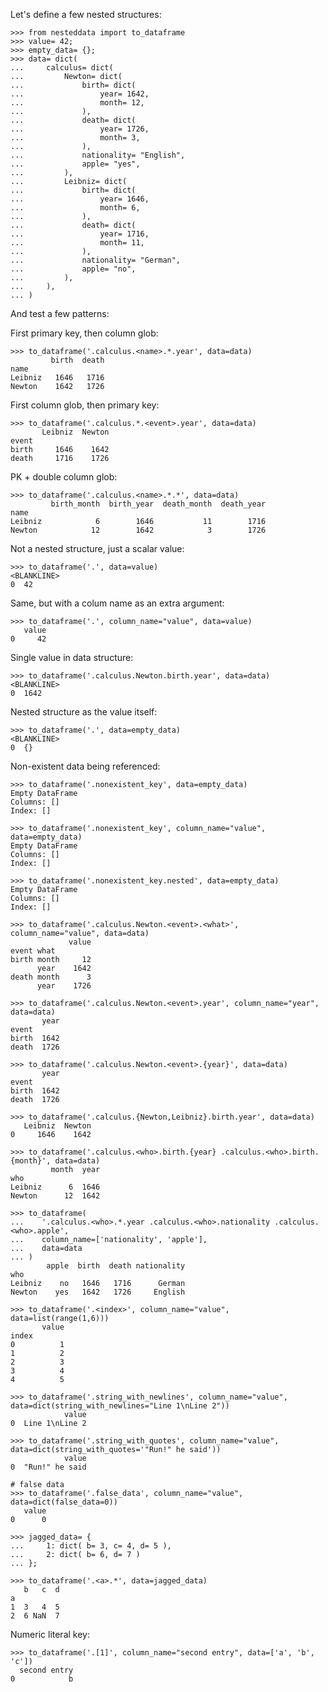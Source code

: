 Let's define a few nested structures:

    >>> from nesteddata import to_dataframe
    >>> value= 42;
    >>> empty_data= {};
    >>> data= dict(
    ...     calculus= dict(
    ...         Newton= dict(
    ...             birth= dict(
    ...                 year= 1642,
    ...                 month= 12,
    ...             ),
    ...             death= dict(
    ...                 year= 1726,
    ...                 month= 3,
    ...             ),
    ...             nationality= "English",
    ...             apple= "yes",
    ...         ),
    ...         Leibniz= dict(
    ...             birth= dict(
    ...                 year= 1646,
    ...                 month= 6,
    ...             ),
    ...             death= dict(
    ...                 year= 1716,
    ...                 month= 11,
    ...             ),
    ...             nationality= "German",
    ...             apple= "no",
    ...         ),
    ...     ),
    ... )

And test a few patterns:

First primary key, then column glob:

    >>> to_dataframe('.calculus.<name>.*.year', data=data)
             birth  death
    name                 
    Leibniz   1646   1716
    Newton    1642   1726

First  column glob, then primary key:

    >>> to_dataframe('.calculus.*.<event>.year', data=data)
           Leibniz  Newton
    event                 
    birth     1646    1642
    death     1716    1726

PK + double column glob:

    >>> to_dataframe('.calculus.<name>.*.*', data=data)
             birth_month  birth_year  death_month  death_year
    name                                                     
    Leibniz            6        1646           11        1716
    Newton            12        1642            3        1726

Not a nested structure, just a scalar value:

    >>> to_dataframe('.', data=value)
    <BLANKLINE>
    0  42

Same, but with a colum name as an extra argument:

    >>> to_dataframe('.', column_name="value", data=value)
       value
    0     42

Single value in data structure:

    >>> to_dataframe('.calculus.Newton.birth.year', data=data)
    <BLANKLINE>
    0  1642

Nested structure as the value itself:

    >>> to_dataframe('.', data=empty_data)
    <BLANKLINE>
    0  {}

Non-existent data being referenced:

    >>> to_dataframe('.nonexistent_key', data=empty_data)
    Empty DataFrame
    Columns: []
    Index: []

    >>> to_dataframe('.nonexistent_key', column_name="value", data=empty_data)
    Empty DataFrame
    Columns: []
    Index: []

    >>> to_dataframe('.nonexistent_key.nested', data=empty_data)
    Empty DataFrame
    Columns: []
    Index: []

    >>> to_dataframe('.calculus.Newton.<event>.<what>', column_name="value", data=data)
                 value
    event what        
    birth month     12
          year    1642
    death month      3
          year    1726

    >>> to_dataframe('.calculus.Newton.<event>.year', column_name="year", data=data)
           year
    event      
    birth  1642
    death  1726

    >>> to_dataframe('.calculus.Newton.<event>.{year}', data=data)
           year
    event      
    birth  1642
    death  1726

    >>> to_dataframe('.calculus.{Newton,Leibniz}.birth.year', data=data)
       Leibniz  Newton
    0     1646    1642

    >>> to_dataframe('.calculus.<who>.birth.{year} .calculus.<who>.birth.{month}', data=data)
             month  year
    who                 
    Leibniz      6  1646
    Newton      12  1642

    >>> to_dataframe(
    ...    '.calculus.<who>.*.year .calculus.<who>.nationality .calculus.<who>.apple',
    ...    column_name=['nationality', 'apple'],
    ...    data=data
    ... )
            apple  birth  death nationality
    who                                    
    Leibniz    no   1646   1716      German
    Newton    yes   1642   1726     English

    >>> to_dataframe('.<index>', column_name="value", data=list(range(1,6)))
           value
    index       
    0          1
    1          2
    2          3
    3          4
    4          5

    >>> to_dataframe('.string_with_newlines', column_name="value", data=dict(string_with_newlines="Line 1\nLine 2"))
                value
    0  Line 1\nLine 2

    >>> to_dataframe('.string_with_quotes', column_name="value", data=dict(string_with_quotes='"Run!" he said'))
                value
    0  "Run!" he said

    # false data
    >>> to_dataframe('.false_data', column_name="value", data=dict(false_data=0))
       value
    0      0

    >>> jagged_data= {
    ...     1: dict( b= 3, c= 4, d= 5 ),
    ...     2: dict( b= 6, d= 7 )
    ... };

    >>> to_dataframe('.<a>.*', data=jagged_data)
       b   c  d
    a          
    1  3   4  5
    2  6 NaN  7

Numeric literal key:

    >>> to_dataframe('.[1]', column_name="second entry", data=['a', 'b', 'c'])
      second entry
    0            b

